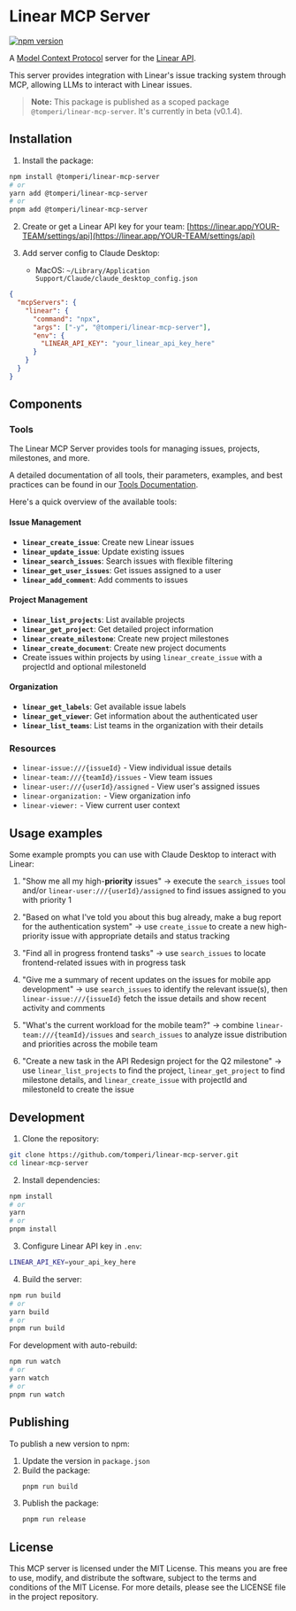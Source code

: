 # Linear MCP Server

[![npm version](https://img.shields.io/npm/v/@tomperi/linear-mcp-server.svg)](https://www.npmjs.com/package/@tomperi/linear-mcp-server)

A [Model Context Protocol](https://github.com/modelcontextprotocol) server for the [Linear API](https://developers.linear.app/docs/graphql/working-with-the-graphql-api).

This server provides integration with Linear's issue tracking system through MCP, allowing LLMs to interact with Linear issues.

> **Note:** This package is published as a scoped package `@tomperi/linear-mcp-server`. It's currently in beta (v0.1.4).

## Installation

1. Install the package:

```bash
npm install @tomperi/linear-mcp-server
# or
yarn add @tomperi/linear-mcp-server
# or
pnpm add @tomperi/linear-mcp-server
```

2. Create or get a Linear API key for your team: [https://linear.app/YOUR-TEAM/settings/api](https://linear.app/YOUR-TEAM/settings/api)

3. Add server config to Claude Desktop:
   - MacOS: `~/Library/Application Support/Claude/claude_desktop_config.json`

```json
{
  "mcpServers": {
    "linear": {
      "command": "npx",
      "args": ["-y", "@tomperi/linear-mcp-server"],
      "env": {
        "LINEAR_API_KEY": "your_linear_api_key_here"
      }
    }
  }
}
```

## Components

### Tools

The Linear MCP Server provides tools for managing issues, projects, milestones, and more.

A detailed documentation of all tools, their parameters, examples, and best practices can be found in our [Tools Documentation](./docs/tools.md).

Here's a quick overview of the available tools:

#### Issue Management

- **`linear_create_issue`**: Create new Linear issues
- **`linear_update_issue`**: Update existing issues
- **`linear_search_issues`**: Search issues with flexible filtering
- **`linear_get_user_issues`**: Get issues assigned to a user
- **`linear_add_comment`**: Add comments to issues

#### Project Management

- **`linear_list_projects`**: List available projects
- **`linear_get_project`**: Get detailed project information
- **`linear_create_milestone`**: Create new project milestones
- **`linear_create_document`**: Create new project documents
- Create issues within projects by using `linear_create_issue` with a projectId and optional milestoneId

#### Organization

- **`linear_get_labels`**: Get available issue labels
- **`linear_get_viewer`**: Get information about the authenticated user
- **`linear_list_teams`**: List teams in the organization with their details

### Resources

- `linear-issue:///{issueId}` - View individual issue details
- `linear-team:///{teamId}/issues` - View team issues
- `linear-user:///{userId}/assigned` - View user's assigned issues
- `linear-organization:` - View organization info
- `linear-viewer:` - View current user context

## Usage examples

Some example prompts you can use with Claude Desktop to interact with Linear:

1. "Show me all my high-**priority** issues" → execute the `search_issues` tool and/or `linear-user:///{userId}/assigned` to find issues assigned to you with priority 1

2. "Based on what I've told you about this bug already, make a bug report for the authentication system" → use `create_issue` to create a new high-priority issue with appropriate details and status tracking

3. "Find all in progress frontend tasks" → use `search_issues` to locate frontend-related issues with in progress task

4. "Give me a summary of recent updates on the issues for mobile app development" → use `search_issues` to identify the relevant issue(s), then `linear-issue:///{issueId}` fetch the issue details and show recent activity and comments

5. "What's the current workload for the mobile team?" → combine `linear-team:///{teamId}/issues` and `search_issues` to analyze issue distribution and priorities across the mobile team

6. "Create a new task in the API Redesign project for the Q2 milestone" → use `linear_list_projects` to find the project, `linear_get_project` to find milestone details, and `linear_create_issue` with projectId and milestoneId to create the issue

## Development

1. Clone the repository:

```bash
git clone https://github.com/tomperi/linear-mcp-server.git
cd linear-mcp-server
```

2. Install dependencies:

```bash
npm install
# or
yarn
# or
pnpm install
```

3. Configure Linear API key in `.env`:

```bash
LINEAR_API_KEY=your_api_key_here
```

4. Build the server:

```bash
npm run build
# or
yarn build
# or
pnpm run build
```

For development with auto-rebuild:

```bash
npm run watch
# or
yarn watch
# or
pnpm run watch
```

## Publishing

To publish a new version to npm:

1. Update the version in `package.json`
2. Build the package:
   ```bash
   pnpm run build
   ```
3. Publish the package:
   ```bash
   pnpm run release
   ```

## License

This MCP server is licensed under the MIT License. This means you are free to use, modify, and distribute the software, subject to the terms and conditions of the MIT License. For more details, please see the LICENSE file in the project repository.
